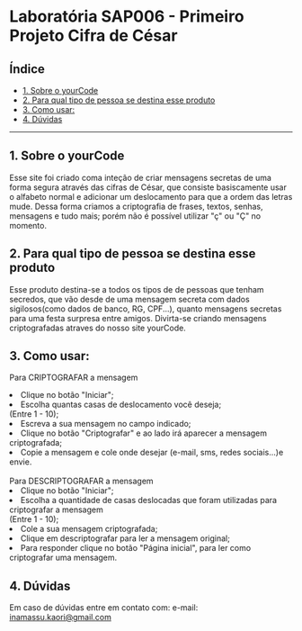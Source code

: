 # Laboratória SAP006 - Primeiro Projeto Cifra de César

## Índice

* [1. Sobre o yourCode](#1-sobre-o-yourcode)
* [2. Para qual tipo de pessoa se destina esse produto](#2-para-qual-tipo-de-pessoa-se-destina-esse-produto)
* [3. Como usar:](#3-como-usar)
* [4. Dúvidas](#4-duvidas)


***

## 1. Sobre o yourCode

Esse site foi criado coma inteção de criar mensagens secretas de uma  forma segura através das cifras de César, que consiste basiscamente usar o alfabeto normal e adicionar um deslocamento para que a ordem das letras mude. Dessa forma criamos a criptografia de frases, textos, senhas, mensagens e tudo mais; porém não é possível utilizar "ç" ou "Ç" no momento.  

## 2. Para qual tipo de pessoa se destina esse produto

Esse produto destina-se a todos os tipos de de pessoas que tenham secredos, que vão desde de uma mensagem secreta com dados sigilosos(como dados de banco, RG, CPF...), quanto mensagens secretas para uma festa surpresa entre amigos. Divirta-se criando mensagens criptografadas atraves do nosso site yourCode.

## 3. Como usar:

Para CRIPTOGRAFAR a mensagem
<li>Clique no botão "Iniciar";</li>
<li>Escolha quantas casas de deslocamento você deseja;<br>(Entre 1 - 10);</li>
<li>Escreva a sua mensagem no campo indicado;</li>
<li>Clique no botão "Criptografar" e ao lado irá aparecer a mensagem criptografada;</li>
<li>Copie a mensagem e cole onde desejar (e-mail, sms, redes sociais...)e envie.</li>
<br>
Para DESCRIPTOGRAFAR a mensagem
<li>Clique no botão "Iniciar";</li>
<li>Escolha a quantidade de casas deslocadas que foram utilizadas para criptografar a mensagem<br>(Entre 1 - 10);</li>
<li>Cole a sua mensagem criptografada;</li>
<li>Clique em descriptografar para ler a mensagem original;</li>
<li>Para responder clique no botão "Página inicial", para ler como criptografar uma mensagem.</li>

## 4. Dúvidas

Em caso de dúvidas entre em contato com:
e-mail: inamassu.kaori@gmail.com
